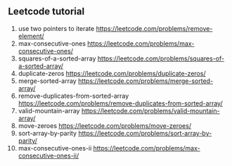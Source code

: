 ## Leetcode tutorial
1. use two pointers to iterate
https://leetcode.com/problems/remove-element/ 
2. max-consecutive-ones
https://leetcode.com/problems/max-consecutive-ones/ 
3. squares-of-a-sorted-array
https://leetcode.com/problems/squares-of-a-sorted-array/ 
4. duplicate-zeros
https://leetcode.com/problems/duplicate-zeros/ 
5. merge-sorted-array
https://leetcode.com/problems/merge-sorted-array/ 
6. remove-duplicates-from-sorted-array
https://leetcode.com/problems/remove-duplicates-from-sorted-array/
7. valid-mountain-array
https://leetcode.com/problems/valid-mountain-array/ 
8. move-zeroes
https://leetcode.com/problems/move-zeroes/ 
9. sort-array-by-parity
https://leetcode.com/problems/sort-array-by-parity/
10. max-consecutive-ones-ii
https://leetcode.com/problems/max-consecutive-ones-ii/ 